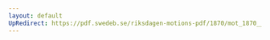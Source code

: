 ```yaml
---
layout: default
UpRedirect: https://pdf.swedeb.se/riksdagen-motions-pdf/1870/mot_1870__ak__00218.pdf
---
```

